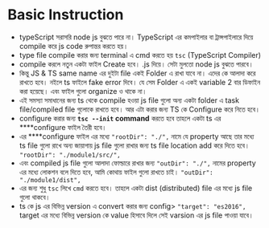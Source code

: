# Basic Instruction
  
- typeScript সরাসরি node js বুঝতে পারে না। TypeScript এর কমপাইলার বা ট্রান্সপাইলারে দিয়ে compile করে js code রুপান্তর করতে হয়।
- type file compile করার জন্য terminal এ cmd করতে হয় `tsc` (TypeScript Compiler)
- compile করলে নতুন একটা ফাইল Create হবে। .js দিয়ে। সেটা মুলতো node js বুঝতে পারবে।
- কিন্তু JS & TS same name এর দুইটা file একই Folder এ রাখা যাবে না। এদের কে আলাদা করে রাখতে হবে। নইলে ts ফাইলে fake error দিবে। যে সেম Folder এ একই variable 2 বার ডিফাইন করা হয়েছে। এবং ফাইল গুলো organize ও থাকে না।
- এই সমস্যা সমাধানের জন্য  ts থেকে compile হওয়া js file গুলো  অন্য একটা folder এ task file/compiled file গুলোকে রাখতে হবে। আর এটা করার জন্য TS কে Configure করে নিতে হবে।
- configure করার জন্য  **`tsc --init` command** করতে হবে তাহলে একটা ts এর ****configure ফাইল তৈরী হবে।
- এর ****configure ফাইল এর মধ্যে      `"rootDir": "./",`  নামে যে property আছে তার মধ্যে ts file গুলো রাখে অন্য জায়াগায় js file গুলো রাখার জন্য ts file location add করে দিতে হবে।     `"rootDir": "./module1/src/",`
- এবং compiled js file গুলো আলাদা ফোল্ডারে রাখার জন্য   `"outDir": "./",` নামের property এর মধ্যে লোকশন বলে দিতে হবে, আমি কোথায় ফাইল গুলো রাখতে চাই।  `"outDir": "./module1/dist",`
- এর জন্য শুধু `tsc` লিখে `cmd` করতে হবে। তাহলে একটা dist (distributed) file এর মধ্যে js file গুলো থাকবে।
- ts কে js এর বিভিন্ন version এ convert করার জন্য config> `"target": "es2016",`  target এর মধ্যে বিভিন্ন version কে value হিসাবে দিলে সেই varsion এর js file পাওয়া যাবে।

